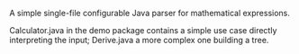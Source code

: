 
A simple single-file configurable Java parser for mathematical expressions.

Calculator.java in the demo package contains a simple use case directly interpreting the input; Derive.java a more complex one building a tree. 
